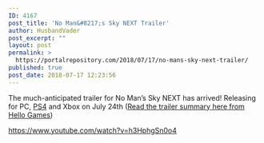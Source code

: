 ```yaml
---
ID: 4167
post_title: 'No Man&#8217;s Sky NEXT Trailer'
author: HusbandVader
post_excerpt: ""
layout: post
permalink: >
  https://portalrepository.com/2018/07/17/no-mans-sky-next-trailer/
published: true
post_date: 2018-07-17 12:23:56
---
```

The much-anticipated trailer for No Man’s Sky NEXT has arrived! Releasing for PC, <a title="PS4" href="https://portalrepository.com/category/ps4/">PS4</a> and Xbox on July 24th (<a href="https://www.nomanssky.com/2018/07/no-mans-sky-next-trailer/" target="_blank" rel="noopener">Read the trailer summary here from Hello Games</a>)

https://www.youtube.com/watch?v=h3HphgSn0o4